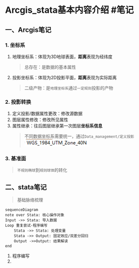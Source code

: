 # Arcgis_stata基本内容介绍 #笔记

## 一、Arcgis笔记

### 1. 坐标系

1. 地理坐标系：体现为3D地球表面，**距离**表现为经纬度
	> 总存在：是数据的基本属性
2. 投影坐标系：体现为2D投影平面，**距离**表现为实际距离
	> 二级产物：是`地理坐标系`通过`一定规则`投影的产物

### 2. 投影转换

1. 定义投影/数据属性更改：修改源数据
2. 图层属性修改：修改所见属性
3. 属性继承：往后图层继承第一次图层**坐标系信息**
	> 不同数据坐标系需要统一，通过`Data_management/定义投影`
	> ![20220904162059](https://raw.githubusercontent.com/dsw676676/picture/main/image/20220904162059.png)

### 3. 基准面

> `不规则椭球`到`规则球体`的转化

## 二、stata笔记

> 基础脉络梳理

```mermaid
sequenceDiagram
note over Stata: 核心操作对象
Input ->> Stata: 导入数据
Loop 重复尝试-程序编写
	Stata ->> Stata: 处理变量
	Stata ->> Output: 固定效应/双差分回归
	Output ->>Output: 结果解读
end
```

1. 程序编写
2. 